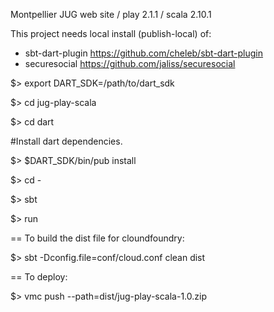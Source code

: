 Montpellier JUG web site / play 2.1.1 / scala 2.10.1

This project needs local install (publish-local) of:
  * sbt-dart-plugin https://github.com/cheleb/sbt-dart-plugin
  * securesocial https://github.com/jaliss/securesocial



$> export DART_SDK=/path/to/dart_sdk

$> cd jug-play-scala

$> cd dart

#Install dart dependencies.

$> $DART_SDK/bin/pub install 

$> cd -

$> sbt

$> run

== To build the dist file for cloundfoundry: 

$> sbt -Dconfig.file=conf/cloud.conf clean dist

== To deploy:

$> vmc push --path=dist/jug-play-scala-1.0.zip
